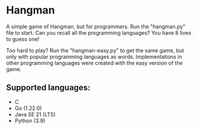 # Hangman
A simple game of Hangman, but for programmers. Run the "hangman.py" file to start. Can you recall all the programming languages? You have 8 lives to guess one!

Too hard to play? Run the "hangman-easy.py" to get the same game, but only with popular programming languages as words. Implementations in other programming languages were created with the easy version of the game.

## Supported languages:
- C
- Go (1.22.0)
- Java SE 21 (LTS)
- Python (3.9)

